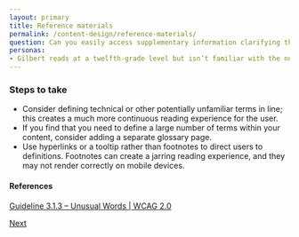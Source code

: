 ```yaml
---
layout: primary
title: Reference materials
permalink: /content-design/reference-materials/
question: Can you easily access supplementary information clarifying the content?
personas:
- Gilbert reads at a twelfth-grade level but isn’t familiar with the nuances of a site’s subject matter; to fully understand the site content, he needs easy-to-access contextual information.
---
```


### Steps to take
- Consider defining technical or other potentially unfamiliar terms in line; this creates a much more continuous reading experience for the user.
- If you find that you need to define a large number of terms within your content, consider adding a separate glossary page.
- Use hyperlinks or a tooltip rather than footnotes to direct users to definitions. Footnotes can create a jarring reading experience, and they may not render correctly on mobile devices.

#### References
[Guideline 3.1.3 – Unusual Words \| WCAG 2.0](https://www.w3.org/WAI/WCAG20/quickref/#meaning-idioms)

<a class="usa-button button-next" href="{{ site.baseurl }}/content-design/graphic-elements/">
  Next <i class="fa fa-chevron-right" aria-hidden="true"></i>
</a>

